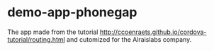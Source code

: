 demo-app-phonegap
=================

The app made from the tutorial http://ccoenraets.github.io/cordova-tutorial/routing.html and cutomized for the Alraislabs company.
